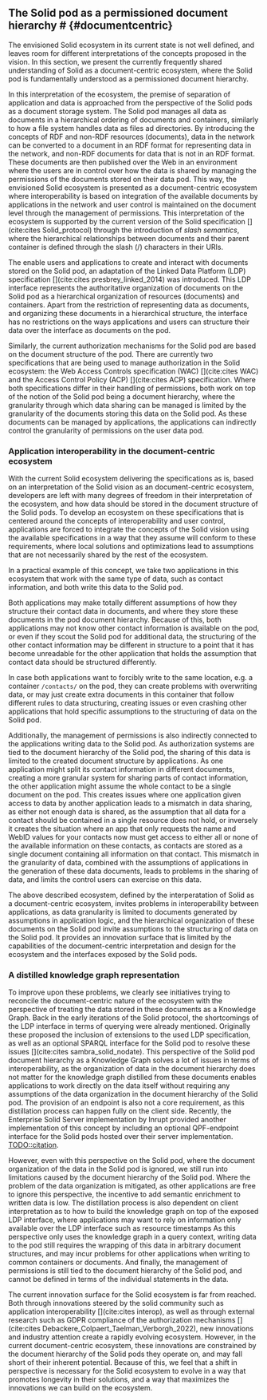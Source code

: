 ## The Solid pod as a permissioned document hierarchy # {#documentcentric}
<!-- The first interpretation we look at is document-centric. -->
The envisioned Solid ecosystem in its current state is not well defined, 
and leaves room for different interpretations of the concepts proposed in the vision.
In this section, we present the currently frequently shared understanding of Solid
as a document-centric ecosystem, where the Solid pod is fundamentally understood
as a permissioned document hierarchy.

<!-- data and files stored as documents on the pod -->
In this interpretation of the ecosystem,
the premise of separation of application and data is approached 
from the perspective of the Solid pods as a document storage system.
The Solid pod manages all data as documents in a hierarchical ordering of documents
and containers, similarly to how a file system handles data as files ad directories.
By introducing the concepts of RDF and non-RDF resources (documents),
data in the network can be converted to a document in an RDF format for representing data 
in the network, and non-RDF documents for data that is not in an RDF format.
These documents are then published over the Web in an environment
where the users are in control over how the data is shared 
by managing the permissions of the documents stored on their data pod.
This way, the envisioned Solid ecosystem is presented as a document-centric ecosystem
where interoperability is based on integration of the available documents by applications in the network
and user control is maintained on the document level through the management of permissions.
This interpretation of the ecosystem is supported by the current version of the Solid specification [](cite:cites Solid_protocol)
through the introduction of *slash semantics*,
where the hierarchical relationships between documents and their parent container is defined
through the slash (/) characters in their URIs.

<!-- Solid uses an adaptation of LDP spec to interact with data on pod -->
<!-- The current specifications chosen to build the Solid ecosystem on have a focus on the document-centric interpretation for the ecosystem,
where all data is stored as resources (documents) in a hierarchic system of resources and containers,
similar to how a file system stores data in files and directories.
As a consequence, the specifications currently used to build this ecosystem
and the specifications being developed to solve problems with the ecosystem
are based on the notion of working with data as documents. -->

<!-- read/write interface  -->
The enable users and applications to create and interact with documents stored on the Solid pod,
an adaptation of the Linked Data Platform (LDP) specification [](cite:cites presbrey_linked_2014) was introduced.
This LDP interface represents the authoritative organization of documents on the Solid pod as a
hierarchical organization of resources (documents) and containers.
Apart from the restriction of representing data as documents, 
and organizing these documents in a hierarchical structure,
the interface has no restrictions on the ways 
applications and users can structure their data over the interface
as documents on the pod.

<!--  The authorization interface -->
Similarly, the current authorization mechanisms for the Solid pod are based on the document structure of the pod.
There are currently two specifications that are being used to manage authorization in the Solid ecosystem:
the Web Access Controls specification (WAC) [](cite:cites WAC) and the Access Control Policy (ACP) [](cite:cites ACP) specification.
Where both specifications differ in their handling of permissions,
both work on top of the notion of the Solid pod being a document hierarchy,
where the granularity through which data sharing can be managed
is limited by the granularity of the documents storing this data on the Solid pod.
As these documents can be managed by applications, 
the applications can indirectly control the granularity of permissions on the user data pod.

### Application interoperability in the document-centric ecosystem
<!-- Interoperability problems -->
With the current Solid ecosystem delivering the specifications as is, 
based on an interpretation of the Solid vision as an document-centric ecosystem,
developers are left with many degrees of freedom in their interpretation of the ecosystem,
and how data should be stored in the document structure of the Solid pods.
To develop an ecosystem on these specifications that is centered around the concepts of interoperability 
and user control, applications are forced to integrate the concepts of the Solid vision using the 
available specifications in a way that they assume will conform to these requirements,
where local solutions and optimizations lead to assumptions that are not necessarily shared by the rest of the ecosystem.

<!-- This proposes Solid as a document-centric ecosystem. -->
In a practical example of this concept, we take two applications in this ecosystem
that work with the same type of data, such as contact information, and both write this data to the Solid pod.
<!-- hierarchy mismatch -->
Both applications may make totally different assumptions of how they structure their contact data in documents,
and where they store these documents in the pod document hierarchy.
Because of this, both applications may not know other contact information is available on the pod,
or even if they scout the Solid pod for additional data, the structuring of the other contact information
may be different in structure to a point that it has become unreadable for the other application 
that holds the assumption that contact data should be structured differently.
<!-- writing same location -->
In case both applications want to forcibly write to the same location,
e.g. a container `/contacts/` on the pod, 
they can create problems with overwriting data, 
or may just create extra documents in this container
that follow different rules to data structuring,
creating issues or even crashing other applications that hold specific assumptions 
to the structuring of data on the Solid pod.
<!-- permission management -->
Additionally, the management of permissions is also indirectly connected to the applications writing data to the Solid pod.
As authorization systems are tied to the document hierarchy of the Solid pod,
the sharing of this data is limited to the created document structure by applications.
As one application might split its contact information in different documents, 
creating a more granular system for sharing parts of contact information,
the other application might assume the whole contact to be a single document on the pod.
This creates issues where one application given access to data by another application leads to 
a mismatch in data sharing, as either not enough data is shared, as the assumption that all data for a contact
should be contained in a single resource does not hold,
or inversely it creates the situation where an app that only requests the name and WebID values for your contacts
now must get access to either all or none of the available information on these contacts, 
as contacts are stored as a single document containing all information on that contact.
This mismatch in the granularity of data, combined with the assumptions of applications in the generation of these data documents,
leads to problems in the sharing of data, and limits the control users can exercise on this data.

The above described ecosystem, defined by the interperatation of Solid as a document-centric ecosystem,
invites problems in interoperability between applications,
as data granularity is limited to documents generated by assumptions in application logic,
and the hierarchical organization of these documents on the Solid pod invite assumptions
to the structuring of data on the Solid pod.
It provides an innovation surface that is limited by the capabilities of the document-centric 
interpretation and design for the ecosystem and the interfaces exposed by the Solid pods.

### A distilled knowledge graph representation
<!-- The document-centric vision as a KG -->
To improve upon these problems, 
we clearly see initiatives trying to reconcile the 
document-centric nature of the ecosystem with the perspective
of treating the data stored in these documents as a Knowledge Graph.
Back in the early iterations of the Solid protocol,
the shortcomings of the LDP interface in terms of 
querying were already mentioned. Originally these proposed
the inclusion of extensions to the used LDP specification,
as well as an optional SPARQL interface for the Solid pod 
to resolve these issues [](cite:cites sambra_solid_nodate).
This perspective of the Solid pod document hierarchy as a 
Knowledge Graph solves a lot of issues in terms of interoperability,
as the organization of data in the document hierarchy does not matter
for the knowledge graph distilled from these documents enables
applications to work directly on the data itself without 
requiring any assumptions of the data organization in the document
hierarchy of the Solid pod.
The provision of an endpoint is also not a core requirement, 
as this distillation process can happen fully on the client side.
Recently, the Enterprise Solid Server implementation by Inrupt 
provided another implementation of this concept
by including an optional QPF-endpoint interface 
for the Solid pods hosted over their server implementation. [TODO::citation](). 

<!-- Still has problems -->
However, even with this perspective on the Solid pod, 
where the document organization of the data in the Solid pod is ignored,
we still run into limitations caused by the document hierarchy of the Solid pod.
Where the problem of the data organization is mitigated, 
as other applications are free to ignore this perspective,
the incentive to add semantic enrichment to written data is low.
The distillation process is also dependent on client interpretation
as to how to build the knowledge graph on top of the exposed LDP interface,
where applications may want to rely on information only available
over the LDP interface such as resource timestamps
As this perspective only uses the knowledge graph 
in a query context, writing data to the pod still requires
the wrapping of this data in arbitrary document structures,
and may incur problems for other applications when writing to common
containers or documents.
And finally, the management of permissions is still
tied to the document hierarchy of the Solid pod, and cannot be
defined in terms of the individual statements in the data.

The current innovation surface for the Solid ecosystem is far from reached.
Both through innovations steered by the solid community such as application interoperability [](cite:cites interop),
as well as through external research such as 
GDPR compliance of the authorization mechanisms [](cite:cites Debackere_Colpaert_Taelman_Verborgh_2022),
new innovations and industry attention create a rapidly evolving ecosystem.
However, in the current document-centric ecosystem,
these innovations are constrained by the document hierarchy of the Solid pods they operate on,
and may fall short of their inherent potential.
Because of this, we feel that a shift in perspective is necessary 
for the Solid ecosystem to evolve in a way that promotes longevity 
in their solutions, and a way that maximizes the innovations 
we can build on the ecosystem.
